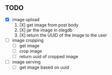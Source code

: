 TODO
----

- [X] image upload
  1. [X] get image from post body
  2. [X] jar the image in olegdb
  3. [X] return the UUID of the image to the user
- [ ] image cropping
  - [ ] get image
  - [ ] crop image
  - [ ] return uuid of cropped image
- [ ] image serving
  - [ ] get image based on uuid
